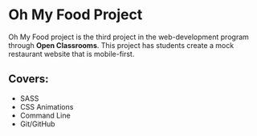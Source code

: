 # Oh My Food Project
Oh My Food project is the third project in the web-development program through **Open Classrooms**. This project has students create a mock restaurant website that is mobile-first. 
## Covers:
- SASS
- CSS Animations
- Command Line
- Git/GitHub